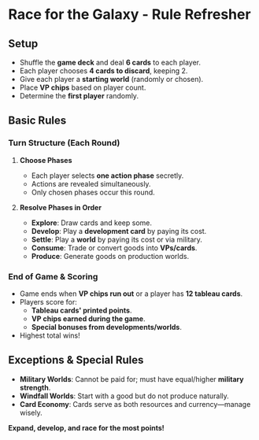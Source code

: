 # Race for the Galaxy - Rule Refresher

## Setup
- Shuffle the **game deck** and deal **6 cards** to each player.
- Each player chooses **4 cards to discard**, keeping 2.
- Give each player a **starting world** (randomly or chosen).
- Place **VP chips** based on player count.
- Determine the **first player** randomly.

## Basic Rules
### Turn Structure (Each Round)
1. **Choose Phases**
   - Each player selects **one action phase** secretly.
   - Actions are revealed simultaneously.
   - Only chosen phases occur this round.

2. **Resolve Phases in Order**
   - **Explore**: Draw cards and keep some.
   - **Develop**: Play a **development card** by paying its cost.
   - **Settle**: Play a **world** by paying its cost or via military.
   - **Consume**: Trade or convert goods into **VPs/cards**.
   - **Produce**: Generate goods on production worlds.

### End of Game & Scoring
- Game ends when **VP chips run out** or a player has **12 tableau cards**.
- Players score for:
  - **Tableau cards' printed points**.
  - **VP chips earned during the game**.
  - **Special bonuses from developments/worlds**.
- Highest total wins!

## Exceptions & Special Rules
- **Military Worlds**: Cannot be paid for; must have equal/higher **military strength**.
- **Windfall Worlds**: Start with a good but do not produce naturally.
- **Card Economy**: Cards serve as both resources and currency—manage wisely.

**Expand, develop, and race for the most points!**

